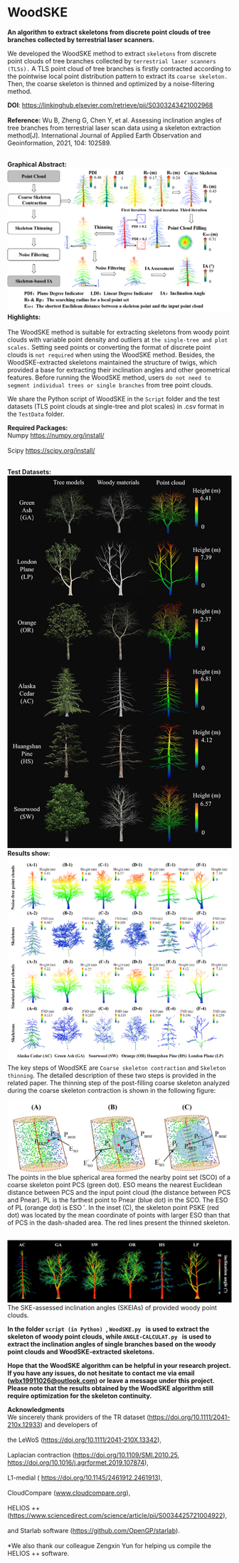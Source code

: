 # WoodSKE
**An algorithm to extract skeletons from discrete point clouds of tree branches collected by terrestrial laser scanners.**<br>

We developed the WoodSKE method to extract `skeletons` from discrete point clouds of tree branches collected by `terrestrial laser scanners (TLSs).` A TLS point cloud of tree branches is firstly contracted according to the pointwise local point distribution pattern to extract its `coarse skeleton.` Then, the coarse skeleton is thinned and optimized by a noise-filtering method.<br>

**DOI**:
https://linkinghub.elsevier.com/retrieve/pii/S0303243421002968<br><br>
**Reference:** Wu B, Zheng G, Chen Y, et al. Assessing inclination angles of tree branches from terrestrial laser scan data using a skeleton extraction method[J]. International Journal of Applied Earth Observation and Geoinformation, 2021, 104: 102589.<br><br>

**Graphical Abstract:**<br> 
![Graphical Abstract](PNG/GraphicAbstract.png)
**Highlights:**<br> <br>
The WoodSKE method is suitable for extracting skeletons from woody point clouds with variable point density and outliers at `the single-tree and plot scales.` Setting seed points or converting the format of discrete point clouds is `not required` when using the WoodSKE method. Besides, the WoodSKE-extracted skeletons maintained the structure of twigs, which provided a base for extracting their inclination angles and other geometrical features. Before running the WoodSKE method, users `do not need to segment individual trees or single branches` from tree point clouds.<br> 

We share the Python script of WoodSKE in the `Script` folder and the test datasets (TLS point clouds at single-tree and plot scales) in .csv format in the `TestData` folder.<br> <be>

**Required Packages:**<br> 
Numpy  https://numpy.org/install/<br><br>
Scipy  https://scipy.org/install/<br><br>

**Test Datasets:**<br> 
![Test datasets](PNG/3DM.jpg)
<be> **Results show:**<br> 
![Skeleton extraction](PNG/FSD.jpg)
The key steps of WoodSKE are `Coarse skeleton contraction` and `Skeleton thinning`.<be> The detailed description of these two steps is provided in the related paper. The thinning step of the post-filling coarse skeleton analyzed during the coarse skeleton contraction is shown in the following figure:<br>

![Skeleton extraction](PNG/Thin.jpg)
The points in the blue spherical area formed the nearby point set (SCO) of a coarse skeleton point PCS (green dot). ESO means the nearest Euclidean distance between PCS and the input point cloud (the distance between PCS and Pnear). PL is the farthest point to Pnear (blue dot) in the SCO. The ESO of PL (orange dot) is ESO ′. In the inset (C), the skeleton point PSKE (red dot) was located by the mean coordinate of points with larger ESO than that of PCS in the dash-shaded area. The red lines present the thinned skeleton.<br><br>

![Skeleton extraction](PNG/Angle-OP.jpg)
The SKE-assessed inclination angles (SKEIAs) of provided woody point clouds. <br>

**In the folder `script (in Python) `, `WoodSKE.py ` is used to extract the skeleton of woody point clouds, while `ANGLE-CALCULAT.py ` is used to extract the inclination angles of single branches based on the woody point clouds and WoodSKE-extracted skeletons.**<br>

**Hope that the WoodSKE algorithm can be helpful in your research project. If you have any issues, do not hesitate to contact me via email (wbx19911026@outlook.com) or leave a message under this project.**<br> 
**Please note that the results obtained by the WoodSKE algorithm still require optimization for the skeleton continuity.**<br> 

**Acknowledgments**<br> 
We sincerely thank providers of the TR dataset (https://doi.org/10.1111/2041-210x.12933) and developers of <br><br>the LeWoS (https://doi.org/10.1111/2041-210X.13342), <br><br>Laplacian contraction (https://doi.org/10.1109/SMI.2010.25, https://doi.org/10.1016/j.agrformet.2019.107874), <br><br>L1-medial ( https://doi.org/10.1145/2461912.2461913), <br><br>CloudCompare (www.cloudcompare.org), <br><br>HELIOS ++ (https://www.sciencedirect.com/science/article/pii/S0034425721004922), <br><br> and Starlab software (https://github.com/OpenGP/starlab). <br><br> *We also thank our colleague Zengxin Yun for helping us compile the HELIOS ++ software.





